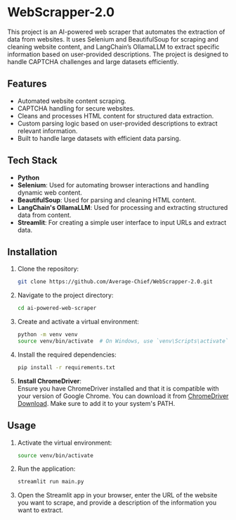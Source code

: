 # WebScrapper-2.0
This project is an AI-powered web scraper that automates the extraction of data from websites. It uses Selenium and BeautifulSoup for scraping and cleaning website content, and LangChain’s OllamaLLM to extract specific information based on user-provided descriptions. The project is designed to handle CAPTCHA challenges and large datasets efficiently.

## Features

- Automated website content scraping.
- CAPTCHA handling for secure websites.
- Cleans and processes HTML content for structured data extraction.
- Custom parsing logic based on user-provided descriptions to extract relevant information.
- Built to handle large datasets with efficient data parsing.

## Tech Stack

- **Python**
- **Selenium**: Used for automating browser interactions and handling dynamic web content.
- **BeautifulSoup**: Used for parsing and cleaning HTML content.
- **LangChain's OllamaLLM**: Used for processing and extracting structured data from content.
- **Streamlit**: For creating a simple user interface to input URLs and extract data.

## Installation

1. Clone the repository:
    ```bash
    git clone https://github.com/Average-Chief/WebScrapper-2.0.git
    ```

2. Navigate to the project directory:
    ```bash
    cd ai-powered-web-scraper
    ```

3. Create and activate a virtual environment:
    ```bash
    python -m venv venv
    source venv/bin/activate  # On Windows, use `venv\Scripts\activate`
    ```

4. Install the required dependencies:
    ```bash
    pip install -r requirements.txt
    ```

5. **Install ChromeDriver**:  
   Ensure you have ChromeDriver installed and that it is compatible with your version of Google Chrome. You can download it from [ChromeDriver Download](https://chromedriver.chromium.org/downloads). Make sure to add it to your system's PATH.

## Usage

1. Activate the virtual environment:
    ```bash
    source venv/bin/activate
    ```

2. Run the application:
    ```bash
    streamlit run main.py
    ```

3. Open the Streamlit app in your browser, enter the URL of the website you want to scrape, and provide a description of the information you want to extract.
